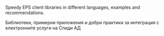 Speedy EPS client libraries in different languages, examples and recommendations.

Библиотеки, примерни приложения и добри практики за интеграция с електронните услуги на Спиди АД